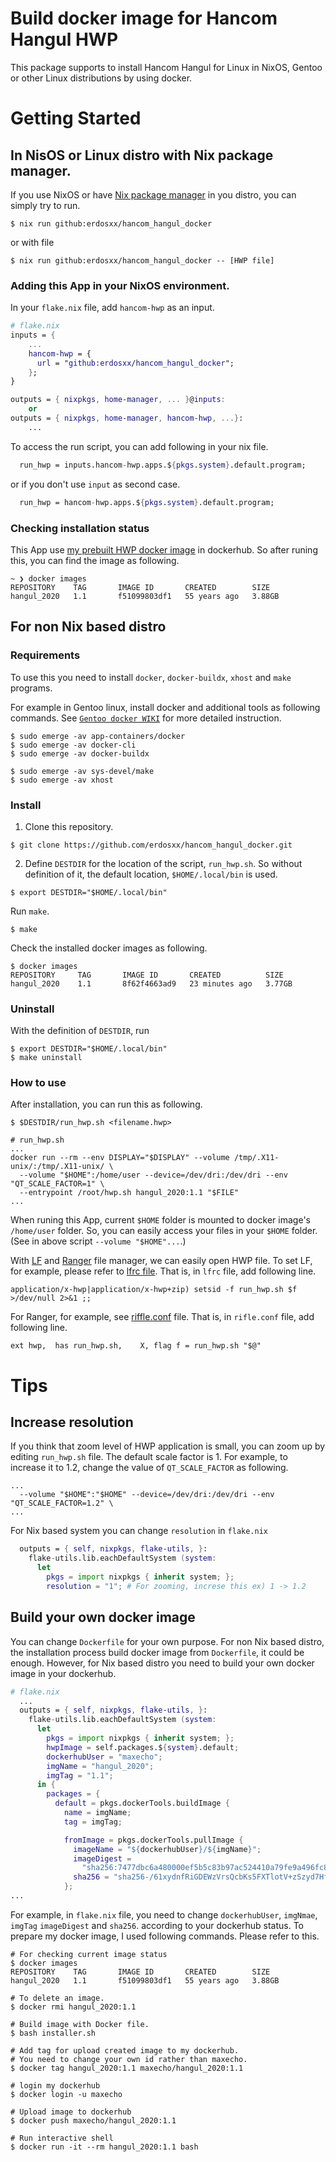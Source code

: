 # Build docker image for Hancom Hangul HWP

This package supports to install Hancom Hangul for Linux in NixOS, Gentoo or
other Linux distributions by using docker.

# Getting Started

## In NisOS or Linux distro with Nix package manager.

If you use NixOS or have [Nix package manager](https://nixos.org/download/) in you distro,
you can simply try to run.

```shell
$ nix run github:erdosxx/hancom_hangul_docker
```

or with file

```shell
$ nix run github:erdosxx/hancom_hangul_docker -- [HWP file]
```

### Adding this App in your NixOS environment.

In your `flake.nix` file, add `hancom-hwp` as an input.

```nix
# flake.nix
inputs = {
    ...
    hancom-hwp = {
      url = "github:erdosxx/hancom_hangul_docker";
    };
}

outputs = { nixpkgs, home-manager, ... }@inputs:
    or
outputs = { nixpkgs, home-manager, hancom-hwp, ...}:
    ...
```

To access the run script, you can add following in your nix file.

```nix
  run_hwp = inputs.hancom-hwp.apps.${pkgs.system}.default.program;
```

or if you don't use `input` as second case.

```nix
  run_hwp = hancom-hwp.apps.${pkgs.system}.default.program;
```

### Checking installation status

This App use [my prebuilt HWP docker image](https://hub.docker.com/repository/docker/maxecho/hangul_2020/general)
in dockerhub. So after runing this, you can find the image as following.

```shell
~ ❯ docker images
REPOSITORY    TAG       IMAGE ID       CREATED        SIZE
hangul_2020   1.1       f51099803df1   55 years ago   3.88GB
```

## For non Nix based distro

### Requirements

To use this you need to install `docker`, `docker-buildx`, `xhost` and `make` programs.

For example in Gentoo linux, install docker and additional tools as following commands.
See [`Gentoo docker WIKI`](https://wiki.gentoo.org/wiki/Docker) for more detailed instruction.

```shell
$ sudo emerge -av app-containers/docker
$ sudo emerge -av docker-cli
$ sudo emerge -av docker-buildx

$ sudo emerge -av sys-devel/make
$ sudo emerge -av xhost
```

### Install

1. Clone this repository.

```shell
$ git clone https://github.com/erdosxx/hancom_hangul_docker.git

```

2. Define `DESTDIR` for the location of the script, `run_hwp.sh`.
   So without definition of it, the default location, `$HOME/.local/bin` is used.

```shell
$ export DESTDIR="$HOME/.local/bin"
```

Run `make`.

```shell
$ make
```

Check the installed docker images as following.

```shell
$ docker images
REPOSITORY     TAG       IMAGE ID       CREATED          SIZE
hangul_2020    1.1       8f62f4663ad9   23 minutes ago   3.77GB
```

### Uninstall

With the definition of `DESTDIR`, run

```shell
$ export DESTDIR="$HOME/.local/bin"
$ make uninstall
```

### How to use

After installation, you can run this as following.

```shell
$ $DESTDIR/run_hwp.sh <filename.hwp>

```

```shell
# run_hwp.sh
...
docker run --rm --env DISPLAY="$DISPLAY" --volume /tmp/.X11-unix/:/tmp/.X11-unix/ \
  --volume "$HOME":/home/user --device=/dev/dri:/dev/dri --env "QT_SCALE_FACTOR=1" \
  --entrypoint /root/hwp.sh hangul_2020:1.1 "$FILE"
...

```
When runing this App, current `$HOME` folder is mounted to docker image's `/home/user` folder.
So, you can easily access your files in your `$HOME` folder.
(See in above script `--volume "$HOME"...`.)

With [LF](https://github.com/gokcehan/lf) and [Ranger](https://github.com/ranger/ranger)
file manager, we can easily open HWP file.
To set LF, for example, please refer to [lfrc file](https://github.com/erdosxx/evoagile_configs/blob/master/lf/.config/lf/lfrc). That is, in `lfrc` file, add following line.

```shell
application/x-hwp|application/x-hwp+zip) setsid -f run_hwp.sh $f >/dev/null 2>&1 ;;
```

For Ranger, for example, see [riffle.conf](https://github.com/erdosxx/evoagile_configs/blob/master/ranger/.config/ranger/rifle.conf) file.
That is, in `rifle.conf` file, add following line.

```shell
ext hwp,  has run_hwp.sh,    X, flag f = run_hwp.sh "$@"
```

# Tips

## Increase resolution

If you think that zoom level of HWP application is small, you can zoom up by editing
`run_hwp.sh` file. The default scale factor is 1.
For example, to increase it to 1.2, change the value of `QT_SCALE_FACTOR` as following.

```shell
...
  --volume "$HOME":"$HOME" --device=/dev/dri:/dev/dri --env "QT_SCALE_FACTOR=1.2" \
...
```

For Nix based system you can change `resolution` in `flake.nix`

```nix
  outputs = { self, nixpkgs, flake-utils, }:
    flake-utils.lib.eachDefaultSystem (system:
      let
        pkgs = import nixpkgs { inherit system; };
        resolution = "1"; # For zooming, increse this ex) 1 -> 1.2
```

## Build your own docker image

You can change `Dockerfile` for your own purpose. For non Nix based distro,
the installation process build docker image from `Dockerfile`, it could be enough.
However, for Nix based distro you need to build your own docker image in your dockerhub.

```nix
# flake.nix
  ...
  outputs = { self, nixpkgs, flake-utils, }:
    flake-utils.lib.eachDefaultSystem (system:
      let
        pkgs = import nixpkgs { inherit system; };
        hwpImage = self.packages.${system}.default;
        dockerhubUser = "maxecho";
        imgName = "hangul_2020";
        imgTag = "1.1";
      in {
        packages = {
          default = pkgs.dockerTools.buildImage {
            name = imgName;
            tag = imgTag;

            fromImage = pkgs.dockerTools.pullImage {
              imageName = "${dockerhubUser}/${imgName}";
              imageDigest =
                "sha256:7477dbc6a480000ef5b5c83b97ac524410a79fe9a496fc85aa12a1d6916f1645";
              sha256 = "sha256-/61xydnfRiGDEWzVrsQcbKs5FXTlotV+zSzyd7Hfn9s=";
            };
...
```

For example, in `flake.nix` file, you need to change `dockerhubUser`, `imgNmae`, `imgTag`
`imageDigest` and `sha256`.
according to your dockerhub status.
To prepare my docker image, I used following commands. Please refer to this.

```shell
# For checking current image status
$ docker images
REPOSITORY    TAG       IMAGE ID       CREATED        SIZE
hangul_2020   1.1       f51099803df1   55 years ago   3.88GB

# To delete an image.
$ docker rmi hangul_2020:1.1

# Build image with Docker file.
$ bash installer.sh

# Add tag for upload created image to my dockerhub.
# You need to change your own id rather than maxecho.
$ docker tag hangul_2020:1.1 maxecho/hangul_2020:1.1

# login my dockerhub
$ docker login -u maxecho

# Upload image to dockerhub
$ docker push maxecho/hangul_2020:1.1

# Run interactive shell
$ docker run -it --rm hangul_2020:1.1 bash
```
